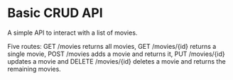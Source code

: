 # Basic CRUD API

A simple API to interact with a list of movies. 

Five routes: GET /movies returns all movies,
GET /movies/{id} returns a single movie,
POST /movies adds a movie and returns it,
PUT /movies/{id} updates a movie and
DELETE /movies/{id} deletes a movie and returns the remaining movies.
